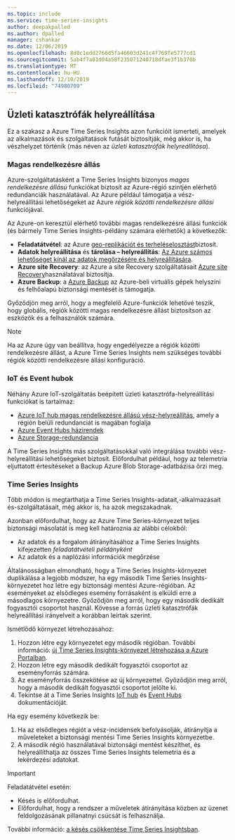 ```yaml
---
ms.topic: include
ms.service: time-series-insights
author: deepakpalled
ms.author: dpalled
manager: cshankar
ms.date: 12/06/2019
ms.openlocfilehash: 8d0c1edd2766d5fa46603d241c4f769fe5777cd1
ms.sourcegitcommit: 5ab4f7a81d04a58f235071240718dfae3f1b370b
ms.translationtype: MT
ms.contentlocale: hu-HU
ms.lasthandoff: 12/10/2019
ms.locfileid: "74980709"
---
```

## <a name="business-disaster-recovery"></a>Üzleti katasztrófák helyreállítása

Ez a szakasz a Azure Time Series Insights azon funkcióit ismerteti, amelyek az alkalmazások és szolgáltatások futását biztosítják, még akkor is, ha vészhelyzet történik (más néven az *üzleti katasztrófák helyreállítása*).

### <a name="high-availability"></a>Magas rendelkezésre állás

Azure-szolgáltatásként a Time Series Insights bizonyos *magas rendelkezésre állású* funkciókat biztosít az Azure-régió szintjén elérhető redundanciák használatával. Az Azure például támogatja a vész-helyreállítási lehetőségeket az Azure *régiók közötti rendelkezésre állási* funkciójával.

Az Azure-on keresztül elérhető további magas rendelkezésre állási funkciók (és bármely Time Series Insights-példány számára elérhetők) a következők:

- **Feladatátvétel**: az Azure [geo-replikációt és terheléselosztást](https://docs.microsoft.com/azure/architecture/resiliency/recovery-loss-azure-region)biztosít.
- **Adatok helyreállítása** és **tárolása – helyreállítás**: [Az Azure számos lehetőséget kínál az adatok megőrzésére és helyreállítására](https://docs.microsoft.com/azure/architecture/resiliency/recovery-data-corruption).
- **Azure site Recovery**: az Azure a site Recovery szolgáltatásait [Azure site Recovery](https://docs.microsoft.com/azure/site-recovery/)használatával biztosítja.
- **Azure Backup**: a [Azure Backup](https://docs.microsoft.com/azure/backup/backup-architecture) az Azure-beli virtuális gépek helyszíni és felhőalapú biztonsági mentését is támogatja.

Győződjön meg arról, hogy a megfelelő Azure-funkciók lehetővé teszik, hogy globális, régiók közötti magas rendelkezésre állást biztosítson az eszközök és a felhasználók számára.

> [!NOTE]
> Ha az Azure úgy van beállítva, hogy engedélyezze a régiók közötti rendelkezésre állást, a Azure Time Series Insights nem szükséges további régiók közötti rendelkezésre állási konfiguráció.

### <a name="iot-and-event-hubs"></a>IoT és Event hubok

Néhány Azure IoT-szolgáltatás beépített üzleti katasztrófa-helyreállítási funkciókat is tartalmaz:

- [Azure IoT hub magas rendelkezésre állású vész-helyreállítás](https://docs.microsoft.com/azure/iot-hub/iot-hub-ha-dr), amely a régión belüli redundanciát is magában foglalja
- [Azure Event Hubs házirendek](https://docs.microsoft.com/azure/event-hubs/event-hubs-geo-dr)
- [Azure Storage-redundancia](https://docs.microsoft.com/azure/storage/common/storage-redundancy)

A Time Series Insights más szolgáltatásokkal való integrálása további vész-helyreállítási lehetőségeket biztosít. Előfordulhat például, hogy az telemetria eljuttatott értesítéseket a Backup Azure Blob Storage-adatbázisa őrzi meg.

### <a name="time-series-insights"></a>Time Series Insights

Több módon is megtarthatja a Time Series Insights-adatait,-alkalmazásait és-szolgáltatásait, még akkor is, ha azok megszakadnak. 

Azonban előfordulhat, hogy az Azure Time Series-környezet teljes biztonsági másolatát is meg kell határoznia az alábbi célokból:

- Az adatok és a forgalom átirányításához a Time Series Insights kifejezetten *feladatátvételi példányként*
- Az adatok és a naplózási információk megőrzése

Általánosságban elmondható, hogy a Time Series Insights-környezet duplikálása a legjobb módszer, ha egy második Time Series Insights-környezetet hoz létre egy biztonsági mentési Azure-régióban. Az eseményeket az elsődleges esemény forrásaként is elküldi erre a másodlagos környezetre. Győződjön meg arról, hogy egy második dedikált fogyasztói csoportot használ. Kövesse a forrás üzleti katasztrófák helyreállítási irányelveit a korábban leírtak szerint.

Ismétlődő környezet létrehozásához:

1. Hozzon létre egy környezetet egy második régióban. További információ: [új Time Series Insights-környezet létrehozása a Azure Portalban](https://docs.microsoft.com/azure/time-series-insights/time-series-insights-get-started).
1. Hozzon létre egy második dedikált fogyasztói csoportot az eseményforrás számára.
1. Az eseményforrás összekötése az új környezettel. Győződjön meg arról, hogy a második dedikált fogyasztói csoportot jelölte ki.
1. Tekintse át a Time Series Insights [IoT hub](https://docs.microsoft.com/azure/time-series-insights/time-series-insights-how-to-add-an-event-source-iothub) és [Event Hubs](https://docs.microsoft.com/azure/time-series-insights/time-series-insights-data-access) dokumentációját.

Ha egy esemény következik be:

1. Ha az elsődleges régiót a vész-incidensek befolyásolják, átirányítja a műveleteket a biztonsági mentési Time Series Insights környezetbe.
1. A második régió használatával biztonsági mentést készíthet, és helyreállíthatja az összes Time Series Insights telemetria és a lekérdezési adatokat.

> [!IMPORTANT]
> Feladatátvétel esetén:
> 
> * Késés is előfordulhat.
> * Előfordulhat, hogy a rendszer a műveletek átirányítása közben az üzenet feldolgozásának pillanatnyi csúcsát is felhasználja.
> 
> További információ: [a késés csökkentése Time Series Insightsban](https://docs.microsoft.com/azure/time-series-insights/time-series-insights-environment-mitigate-latency).


